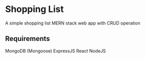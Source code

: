# Shopping List

A simple shopping list MERN stack web app with CRUD operation

## Requirements

MongoDB (Mongoose)
ExpressJS
React
NodeJS
